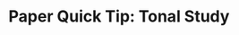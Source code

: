 ---
layout: article
title: "Paper Quick Tip: Tonal Study"
modified:
categories: mastering-paper
excerpt:
tags: [paper by 53, tutorial, drawing, painting, ipad]
image:
  feature:
  teaser:
  thumb:
comments:
---